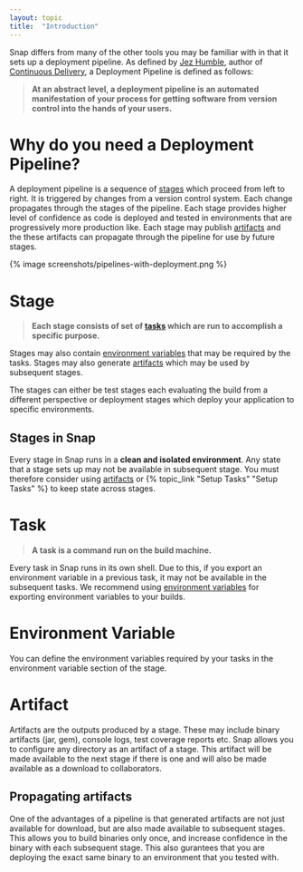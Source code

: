 ```yaml
---
layout: topic
title:  "Introduction"
---
```


Snap differs from many of the other tools you may be familiar with in that it sets up a deployment pipeline. As defined by <a href="http://jezhumble.net/">Jez Humble</a>, author of <a href="http://www.amazon.com/dp/0321601912?tag=contindelive-20">Continuous Delivery</a>, a Deployment Pipeline is defined as follows:

> **At an abstract level, a deployment pipeline is an automated manifestation of your process for getting software from version control into the hands of your users.**

# Why do you need a Deployment Pipeline?

A deployment pipeline is a sequence of <a href="#stage">stages</a> which proceed from left to right. It is triggered by changes from a version control system. Each change propagates through the stages of the pipeline. Each stage provides higher level of confidence as code is deployed and tested in environments that are progressively more production like. Each stage may publish <a href="#artifact">artifacts</a> and the these artifacts can propagate through the pipeline for use by future stages.

{% image screenshots/pipelines-with-deployment.png %}

# Stage

> **Each stage consists of set of <a href="task">tasks</a> which are run to accomplish a specific purpose.**

Stages may also contain <a href="#environment-variable">environment variables</a> that may be required by the tasks. Stages may also generate <a href="#artifact">artifacts</a> which may be used by subsequent stages.

The stages can either be test stages each evaluating the build from a different perspective or deployment
stages which deploy your application to specific environments.

## Stages in Snap

Every stage in Snap runs in a **clean and isolated environment**. Any state that a stage sets up may not be available in subsequent stage. You must therefore consider using <a href="#artifact">artifacts</a>
or {% topic_link "Setup Tasks" "Setup Tasks" %} to keep state across stages.

# Task

> **A task is a command run on the build machine.**

Every task in Snap runs in its own shell. Due to this, if you export an environment variable in a previous task, it may not be available in the subsequent tasks. We recommend using <a href="environment-variable">environment variables</a> for exporting environment variables to your builds.

# Environment Variable

You can define the environment variables required by your tasks in the environment variable section of the stage.

# Artifact

Artifacts are the outputs produced by a stage. These may include binary artifacts (jar, gem), console logs, test coverage reports etc.
Snap allows you to configure any directory as an artifact of a stage. This artifact will be made available to the next stage if there is one and will also be made available as a download to collaborators.

## Propagating artifacts

One of the advantages of a pipeline is that generated artifacts are not just available for download, but are also made available to subsequent stages. This allows you to build binaries only once, and increase confidence in the binary with each subsequent stage. This also gurantees that you are deploying the exact same binary to an environment that you tested with.
